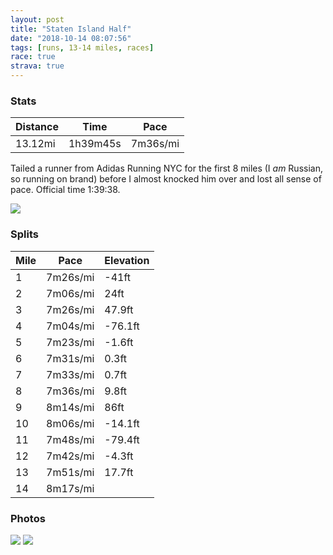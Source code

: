 ```yaml
---
layout: post
title: "Staten Island Half"
date: "2018-10-14 08:07:56"
tags: [runs, 13-14 miles, races]
race: true
strava: true
---
```


### Stats

| Distance | Time | Pace |
|----------|------|------|
|13.12mi|1h39m45s|7m36s/mi|

Tailed a runner from Adidas Running NYC for the first 8 miles (I *am* Russian, so running on brand) before I almost knocked him over and lost all sense of pace. Official time 1:39:38.

<img src='https://maps.googleapis.com/maps/api/staticmap?maptype=roadmap&path=enc:al`wFt{bcMxO`CtRoEbU|HdLuAdTgJfd@s^bfAcs@~KnXtE|BhWgFxW_QdFlEnMjBnPlUn]`ZxUvWdTfWj]bs@~MnOeK{K{`@ex@gi@um@{^m[}PoUyMoBgFcEeNpJcNki@qGpE`AhL{CvNuG_T~RiOeDaM{LhC_MpNX`Q{j@ja@aDe@aG}MuBzA}EtOcQxYuDsAgVvSaZfE}Kf@uK}CkBiDmKl@oBdBvAlIq@r@&key=AIzaSyC1MId7bFpkLXNAaYhBSTb8jLyiSqzbDtM&size=800x800&markers=color:yellow|label:S|40.63953,-74.07563&markers=color:green|label:F|40.63617999999999,-74.07589999999999'>

### Splits

| Mile | Pace | Elevation |
|------|------|-----------|
|1|7m26s/mi|-41ft|
|2|7m06s/mi|24ft|
|3|7m26s/mi|47.9ft|
|4|7m04s/mi|-76.1ft|
|5|7m23s/mi|-1.6ft|
|6|7m31s/mi|0.3ft|
|7|7m33s/mi|0.7ft|
|8|7m36s/mi|9.8ft|
|9|8m14s/mi|86ft|
|10|8m06s/mi|-14.1ft|
|11|7m48s/mi|-79.4ft|
|12|7m42s/mi|-4.3ft|
|13|7m51s/mi|17.7ft|
|14|8m17s/mi||

### Photos
<img src='https://dgtzuqphqg23d.cloudfront.net/c_JSXk_HmY0phna_Zdnz0AzrgxdTltiWpRJ_jV8Xa1o-768x399.jpg'>

<img src='https://dgtzuqphqg23d.cloudfront.net/M96t9NE2kEO5IEeKIECi14KTGe6qMskFRB-FcldQuJA-768x576.jpg'>
